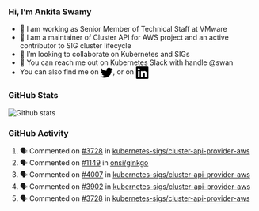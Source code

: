 ### Hi, I’m Ankita Swamy

- 💼 I am working as Senior Member of Technical Staff at VMware
- 👀 I am a maintainer of Cluster API for AWS project and an active contributor to SIG cluster lifecycle
- 💞️ I’m looking to collaborate on Kubernetes and SIGs
- 💬 You can reach me out on Kubernetes Slack with handle @swan
- You can also find me on <a href="https://twitter.com/SwamyAnkita" target="blank"><img align="center" src="https://raw.githubusercontent.com/Ankitasw/Ankitasw/master/svg/twitter.svg" alt="Ankitasw" height="25" width="25" color="#1DA1f2" /></a>, or on <a href="https://www.linkedin.com/in/Ankitaswamy/" target="blank"><img align="center" src="https://raw.githubusercontent.com/Ankitasw/Ankitasw/master/svg/linkedin.svg" alt="Ankitasw" height="25" width="25" /></a>

### GitHub Stats
![Github stats](https://github-readme-stats.vercel.app/api?username=Ankitasw&count_private=true&show_icons=true&theme=tokyonight)

### GitHub Activity 
<!--START_SECTION:activity-->
1. 🗣 Commented on [#3728](https://github.com/kubernetes-sigs/cluster-api-provider-aws/issues/3728) in [kubernetes-sigs/cluster-api-provider-aws](https://github.com/kubernetes-sigs/cluster-api-provider-aws)
2. 🗣 Commented on [#1149](https://github.com/onsi/ginkgo/issues/1149) in [onsi/ginkgo](https://github.com/onsi/ginkgo)
3. 🗣 Commented on [#4007](https://github.com/kubernetes-sigs/cluster-api-provider-aws/issues/4007) in [kubernetes-sigs/cluster-api-provider-aws](https://github.com/kubernetes-sigs/cluster-api-provider-aws)
4. 🗣 Commented on [#3902](https://github.com/kubernetes-sigs/cluster-api-provider-aws/issues/3902) in [kubernetes-sigs/cluster-api-provider-aws](https://github.com/kubernetes-sigs/cluster-api-provider-aws)
5. 🗣 Commented on [#3728](https://github.com/kubernetes-sigs/cluster-api-provider-aws/issues/3728) in [kubernetes-sigs/cluster-api-provider-aws](https://github.com/kubernetes-sigs/cluster-api-provider-aws)
<!--END_SECTION:activity-->
